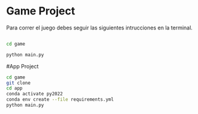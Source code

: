 # Game Project

Para correr el juego debes seguir las siguientes intrucciones en la terminal.

```sh

cd game

python main.py
```

#App Project

```sh
cd game
git clone
cd app
conda activate py2022
conda env create --file requirements.yml
python main.py
```
